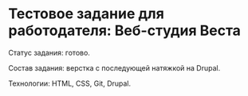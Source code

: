 # Тестовое задание для работодателя: Веб-студия Веста

Статус задания: готово.

Состав задания: верстка с последующей натяжкой на Drupal.

Технологии: HTML, CSS, Git, Drupal.


